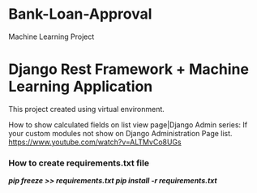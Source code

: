 # Bank-Loan-Approval
Machine Learning Project


# Django Rest Framework + Machine Learning Application

This project created using virtual environment.

How to show calculated fields on list view page|Django Admin series: If your custom modules not show on Django Administration Page list.
https://www.youtube.com/watch?v=ALTMvCo8UGs

### How to create requirements.txt file
***pip freeze >> requirements.txt 
pip install -r requirements.txt*** 
